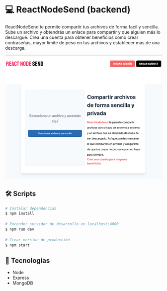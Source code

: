 # 💻 ReactNodeSend (backend)

ReactNodeSend te permite compartir tus archivos de forma facíl y sencilla. Sube un archivo y obtendrás un enlace para compartir y que alguien más lo descargue. Crea una cuenta para obtener beneficios como crear contraseñas, mayor limite de peso en tus archivos y establecer más de una descarga.

![Home React Node Send](.readme-static/Home.png)

## 🛠 Scripts

```bash
# Instalar dependencias
$ npm install

# Encender servidor de desarrollo en localhost:4000
$ npm run dev

# Crear version de producción
$ npm start

```

## 💎 Tecnologías

- Node
- Express
- MongoDB
